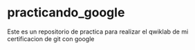 # practicando_google
Este es un repositorio de practica para realizar el qwiklab de mi certificacion de git con google
